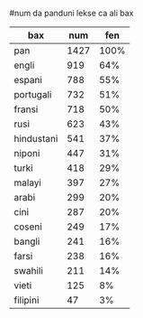 #num da panduni lekse ca ali bax

| bax | num | fen |
|-----|-----|-----|
| pan | 1427 | 100% |
| engli | 919 | 64% |
| espani | 788 | 55% |
| portugali | 732 | 51% |
| fransi | 718 | 50% |
| rusi | 623 | 43% |
| hindustani | 541 | 37% |
| niponi | 447 | 31% |
| turki | 418 | 29% |
| malayi | 397 | 27% |
| arabi | 299 | 20% |
| cini | 287 | 20% |
| coseni | 249 | 17% |
| bangli | 241 | 16% |
| farsi | 238 | 16% |
| swahili | 211 | 14% |
| vieti | 125 | 8% |
| filipini | 47 | 3% |
